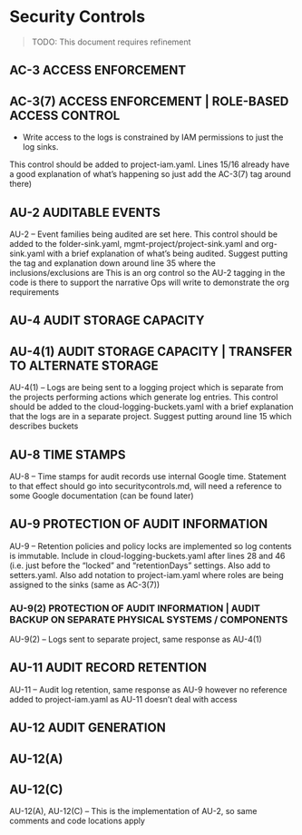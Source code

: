 # Security Controls
>
> TODO: This document requires refinement

## AC-3 ACCESS ENFORCEMENT

## AC-3(7) ACCESS ENFORCEMENT | ROLE-BASED ACCESS CONTROL

- Write access to the logs is constrained by IAM permissions to just the log sinks.

This control should be added to project-iam.yaml. Lines 15/16 already have a good explanation of
what’s happening so just add the AC-3(7) tag around there)

## AU-2 AUDITABLE EVENTS

AU-2 – Event families being audited are set here. This control should be added to the folder-sink.yaml,
mgmt-project/project-sink.yaml and org-sink.yaml with a brief explanation of what’s being audited.
Suggest putting the tag and explanation down around line 35 where the inclusions/exclusions are
This is an org control so the AU-2 tagging in the code is there to support the narrative Ops will write to demonstrate the org requirements

## AU-4 AUDIT STORAGE CAPACITY

## AU-4(1) AUDIT STORAGE CAPACITY | TRANSFER TO ALTERNATE STORAGE

AU-4(1) – Logs are being sent to a logging project which is separate from the projects
performing actions which generate log entries. This control should be added to the
cloud-logging-buckets.yaml with a brief explanation that the logs are in a separate project.
Suggest putting around line 15 which describes buckets

## AU-8 TIME STAMPS

AU-8 – Time stamps for audit records use internal Google time. Statement to that effect should go into securitycontrols.md, will need a reference to some Google documentation (can be found later)

## AU-9 PROTECTION OF AUDIT INFORMATION

AU-9 – Retention policies and policy locks are implemented so log contents is immutable. Include in cloud-logging-buckets.yaml after lines 28 and 46 (i.e. just before the “locked” and “retentionDays” settings. Also add to setters.yaml. Also add notation to project-iam.yaml where roles are being assigned to the sinks (same as AC-3(7))

### AU-9(2) PROTECTION OF AUDIT INFORMATION | AUDIT BACKUP ON SEPARATE PHYSICAL SYSTEMS / COMPONENTS

AU-9(2) – Logs sent to separate project, same response as AU-4(1)

## AU-11 AUDIT RECORD RETENTION

AU-11 – Audit log retention, same response as AU-9 however no reference added to project-iam.yaml as AU-11 doesn’t deal with access

## AU-12 AUDIT GENERATION

## AU-12(A)

## AU-12(C)

AU-12(A), AU-12(C) – This is the implementation of AU-2, so same comments and code locations apply
